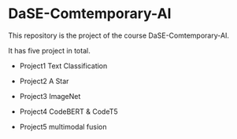 # DaSE-Comtemporary-AI

This repository is the project of the course DaSE-Comtemporary-AI.

It has five project in total.



- Project1    Text Classification

- Project2    A Star

- Project3    ImageNet

- Project4    CodeBERT & CodeT5

- Project5    multimodal fusion



